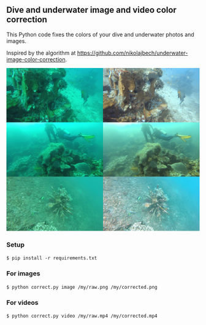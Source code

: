 ## Dive and underwater image and video color correction

This Python code fixes the colors of your dive and underwater photos and images.

Inspired by the algorithm at https://github.com/nikolajbech/underwater-image-color-correction.

![Example](./example.jpg)

### Setup
```
$ pip install -r requirements.txt
```


### For images
```
$ python correct.py image /my/raw.png /my/corrected.png
```

### For videos
```
$ python correct.py video /my/raw.mp4 /my/corrected.mp4
```